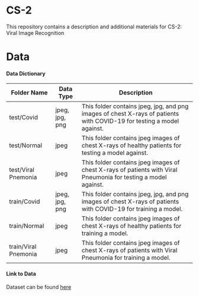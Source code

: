 # CS-2
This repository contains a description and additional materials for CS-2: Viral Image Recognition

# Data
#### Data Dictionary

| Folder Name         | Data Type     | Description |
| ------------------- | ------------- | ----------- |
| test/Covid          | jpeg, jpg, png| This folder contains jpeg, jpg, and png images of chest X-rays of patients with COVID-19 for testing a model against. |
| test/Normal         | jpeg          | This folder contains jpeg images of chest X-rays of healthy patients for testing a model against.|
| test/Viral Pnemonia | jpeg          | This folder contains jpeg images of chest X-rays of patients with Viral Pneumonia for testing a model against.|
| train/Covid         | jpeg, jpg, png| This folder contains jpeg, jpg, and png images of chest X-rays of patients with COVID-19 for training a model. |
| train/Normal        | jpeg          | This folder contains jpeg images of chest X-rays of healthy patients for training a model.|
| train/Viral Pnemonia| jpeg          | This folder contains jpeg images of chest X-rays of patients with Viral Pneumonia for training a model. |

#### Link to Data

Dataset can be found [here](https://www.kaggle.com/datasets/pranavraikokte/covid19-image-dataset)
